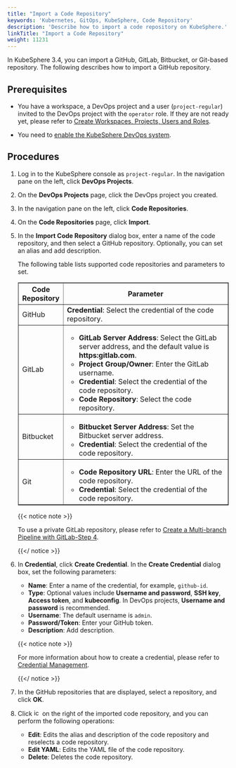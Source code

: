 ```yaml
---
title: "Import a Code Repository"
keywords: 'Kubernetes, GitOps, KubeSphere, Code Repository'
description: 'Describe how to import a code repository on KubeSphere.'
linkTitle: "Import a Code Repository"
weight: 11231
---
```


In KubeSphere 3.4, you can import a GitHub, GitLab, Bitbucket, or Git-based repository. The following describes how to import a GitHub repository.

## Prerequisites

- You have a workspace, a DevOps project and a user (`project-regular`) invited to the DevOps project with the `operator` role. If they are not ready yet, please refer to [Create Workspaces, Projects, Users and Roles](../../../../quick-start/create-workspace-and-project/).

- You need to [enable the KubeSphere DevOps system](../../../../pluggable-components/devops/).


## Procedures

1. Log in to the KubeSphere console as `project-regular`. In the navigation pane on the left, click **DevOps Projects**.

2. On the **DevOps Projects** page, click the DevOps project you created.

3. In the navigation pane on the left, click **Code Repositories**.

4. On the **Code Repositories** page, click **Import**.

5. In the **Import Code Repository** dialog box, enter a name of the code repository, and then select a GitHub repository. Optionally, you can set an alias and add description.

   The following table lists supported code repositories and parameters to set.

   <table border="1">
     <tbody>
     	<tr>
       	<th width="20%">Code Repository</th>
         <th>Parameter</th>
       </tr>
       <tr>
       	<td>GitHub</td>
         <td><b>Credential</b>: Select the credential of the code repository.</td>
       </tr>
       <tr>
       	<td>GitLab</td>
         <td>
           <ul>
             <li><b>GitLab Server Address</b>: Select the GitLab server address, and the default value is <b>https:gitlab.com</b>.</li>
             <li><b>Project Group/Owner</b>: Enter the GitLab username.</li>
             <li><b>Credential</b>: Select the credential of the code repository.
             <li><b>Code Repository</b>: Select the code repository.</li>
           </ul>
         </td>
       <tr>
       	<td>Bitbucket</td>
         <td>
           <ul>
             <li><b>Bitbucket Server Address</b>: Set the Bitbucket server address.</li>
             <li><b>Credential</b>: Select the credential of the code repository.</li>
           </ul>
         </td>
       </tr>
       <tr>
       	<td>Git</td>
         <td>
           <ul>
             <li><b>Code Repository URL</b>: Enter the URL of the code repository.</li>
             <li><b>Credential</b>: Select the credential of the code repository.</li>
           </ul>
         </td>
       </tr>
     </tbody>
   </table>

   {{< notice note >}}

   To use a private GitLab repository, please refer to [Create a Multi-branch Pipeline with GitLab-Step 4](../../../../devops-user-guide/how-to-use/pipelines/gitlab-multibranch-pipeline/).

   {{</ notice >}}

6. In **Credential**, click **Create Credential**. In the **Create Credential** dialog box, set the following parameters:
   - **Name**: Enter a name of the credential, for example, `github-id`.
   - **Type**: Optional values include **Username and password**, **SSH key**, **Access token**, and **kubeconfig**. In DevOps projects, **Username and password** is recommended.
   - **Username**: The default username is `admin`.
   - **Password/Token**: Enter your GitHub token.
   - **Description**: Add description.

   {{< notice note >}}

   For more information about how to create a credential, please refer to [Credential Management](../../../../devops-user-guide/how-to-use/devops-settings/credential-management/).

   {{</ notice >}}

7. In the GitHub repositories that are displayed, select a repository, and click **OK**.
8. Click <img src="/images/docs/v3.x/common-icons/three-dots.png" width="15" alt="icon" /> on the right of the imported code repository, and you can perform the following operations:

   - **Edit**: Edits the alias and description of the code repository and reselects a code repository.
   - **Edit YAML**: Edits the YAML file of the code repository.
   - **Delete**: Deletes the code repository.

